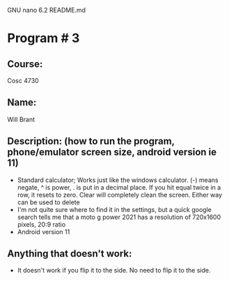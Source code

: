   GNU nano 6.2                                                                      README.md                                                                                
# Program # 3

## Course: 
Cosc 4730

## Name: 
Will Brant

## Description: (how to run the program, phone/emulator screen size, android version ie 11)
- Standard calculator; Works just like the windows calculator. (-) means negate, ^ is power, . is put in a decimal place. If you hit equal twice in a row, it resets to zero. Clear will completely clean the screen. Either way can be used to delete
- I'm not quite sure where to find it in the settings, but a quick google search tells me that a moto g power 2021 has a resolution of 720x1600 pixels, 20:9 ratio
- Android version 11
## Anything that doesn't work:
- It doesn't work if you flip it to the side. No need to flip it to the side.


